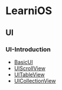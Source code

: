# LearniOS

## UI

### UI-Introduction

* [BasicUI](https://github.com/fengzhihao123/LearniOS/blob/master/UI/BasicUI.md)
* [UIScrollView](https://github.com/fengzhihao123/LearniOS/blob/master/UI/UIScrollView.md)
* [UITableView](https://github.com/fengzhihao123/LearniOS/blob/master/UI/UITableView.md)
* [UICollectionView](https://github.com/fengzhihao123/LearniOS/blob/master/UI/UICollectionView.md)


